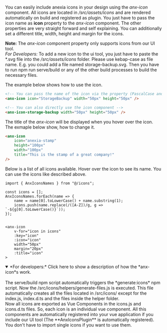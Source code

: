 You can easily include anexia icons in your design using the *anx-icon* component. All icons are located in */src/assets/icons* and are rendered automatically on build and registered as plugin. You just have to pass the icon name as **icon** property to the *anx-icon* component. The other properties are very straight forward and self explaining. You can additionally set a different title, width, height and margin for the icons.

**Note:** The *anx-icon* component property only supports icons from our UI tool. <br>
*For Developers:* To add a new icon to the ui tool, you just have to paste the *.svg file into the */src/assets/icons* folder. Please use kebap-case as file name. E.g. you could add a file named storage-backup.svg. Then you have to run npm run serve/build or any of the other build processes to build the necessary files.

The example below shows how to use the icon.

```html
<!-- You can pass the name of the icon via the property (PascalCase and kebap-case work) -->
<anx-icon icon="StorageBackup" width="50px" height="50px" />

<!-- You can also directly use the icon component -->
<anx-icon-storage-backup width="50px" height="50px" />
```

The title of the *anx-icon* will be displayed when you hover over the icon. The exmaple below show, how to change it.

```html
<anx-icon
    icon="anexia-stamp"
    height="100px"
    width="100px"
    title="This is the stamp of a great company!"
/>
```

Below is a list of all icons available. Hover over the icon to see its name. You can use the icons like described above.

```vue
import { AnxIconsNames } from "@/icons";

const icons = [];
AnxIconsNames.forEach(name => {
    name = name[0].toLowerCase() + name.substring(1);
    icons.push(name.replace(/([A-Z])/g, g => `-${g[0].toLowerCase()}`));
});


<anx-icon
    v-for="icon in icons"
    :key="icon"
    :icon="icon"
    width="50px"
    margin="20px"
    :title="icon"
>
```

<details open>
<summary>*For developers:* Click here to show a description of how the *anx-icon*s work.</summary>
<br>
The serve/build npm script automatically triggers the *generate:icons* npm script. Now the /src/icons/helpers/generate-files.js is executed. This file automatically creates all the files located in /src/icons/ except for the index.js, index.d.ts and the files inside the helper folder.<br>
Now all icons are exported as Vue Components in the icons.js and icons.d.ts files. So, each icon is an individual vue component. All this components are automatically registered into your vue application if you include our UI tool (The **AnxIconsPlugin** is automatically registered). You don't have to import single icons if you want to use them.
</details>